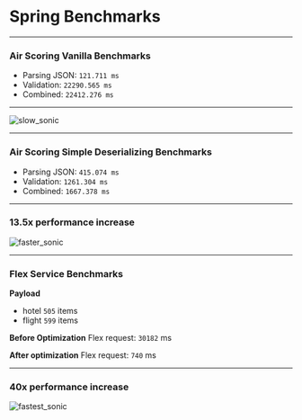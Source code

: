 # Spring Benchmarks

---

### Air Scoring Vanilla Benchmarks
- Parsing JSON: `121.711 ms`
- Validation: `22290.565 ms`
- Combined: `22412.276 ms`

---

![slow_sonic](https://media.giphy.com/media/nPUEt1o4g7QL6/giphy.gif)

---

### Air Scoring Simple Deserializing Benchmarks
- Parsing JSON: `415.074 ms`
- Validation: `1261.304 ms`
- Combined: `1667.378 ms`

---

### 13.5x performance increase
![faster_sonic](https://media.giphy.com/media/pVe8bu4l12iT6/giphy.gif)

---

### Flex Service Benchmarks

**Payload**
- hotel `505` items
- flight `599` items

**Before Optimization**
Flex request: `30182` ms

**After optimization**
Flex request: `740` ms

---

### 40x performance increase
![fastest_sonic](http://1.bp.blogspot.com/-6QqtZ3rY1KE/VJHGS_a79oI/AAAAAAAABfc/3rmLg07hdvo/s1600/tumblr_mo4zonw6Ck1rky5lmo1_400.gif)


